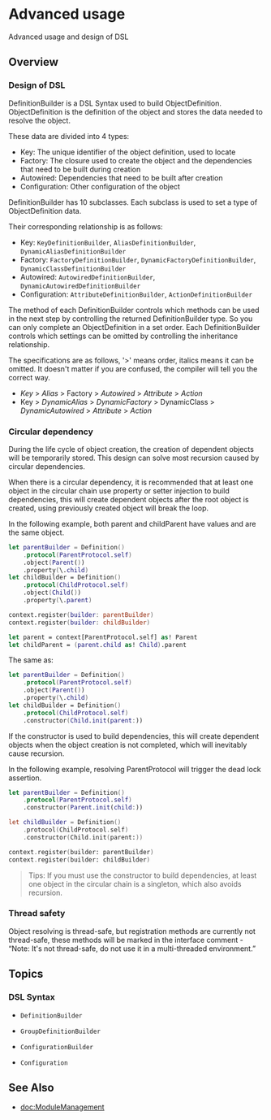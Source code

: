 # Advanced usage

Advanced usage and design of DSL

## Overview

### Design of DSL

DefinitionBuilder is a DSL Syntax used to build ObjectDefinition.
ObjectDefinition is the definition of the object and stores the data needed to resolve the object.

These data are divided into 4 types:
* Key: The unique identifier of the object definition, used to locate
* Factory: The closure used to create the object and the dependencies that need to be built during creation
* Autowired: Dependencies that need to be built after creation
* Configuration: Other configuration of the object

DefinitionBuilder has 10 subclasses. Each subclass is used to set a type of ObjectDefinition data.

Their corresponding relationship is as follows:
* Key: ``KeyDefinitionBuilder``, ``AliasDefinitionBuilder``, ``DynamicAliasDefinitionBuilder``
* Factory: ``FactoryDefinitionBuilder``, ``DynamicFactoryDefinitionBuilder``, ``DynamicClassDefinitionBuilder``
* Autowired: ``AutowiredDefinitionBuilder``, ``DynamicAutowiredDefinitionBuilder``
* Configuration: ``AttributeDefinitionBuilder``, ``ActionDefinitionBuilder``

The method of each DefinitionBuilder controls which methods can be used in the next step by controlling the returned DefinitionBuilder type. So you can only complete an ObjectDefinition in a set order. Each DefinitionBuilder controls which settings can be omitted by controlling the inheritance relationship.

The specifications are as follows, '>' means order, italics means it can be omitted. It doesn't matter if you are confused, the compiler will tell you the correct way.

* *Key* > *Alias* > Factory > *Autowired* > *Attribute* > *Action*
* Key > *DynamicAlias* > *DynamicFactory* > DynamicClass  > *DynamicAutowired* > *Attribute* > *Action*

### Circular dependency

During the life cycle of object creation, the creation of dependent objects will be temporarily stored. This design can solve most recursion caused by circular dependencies.

When there is a circular dependency, it is recommended that at least one object in the circular chain use property or setter injection to build dependencies, this will create dependent objects after the root object is created, using previously created object will break the loop.

In the following example, both parent and childParent have values and are the same object.

```swift
let parentBuilder = Definition()
    .protocol(ParentProtocol.self)
    .object(Parent())
    .property(\.child)
let childBuilder = Definition()
    .protocol(ChildProtocol.self)
    .object(Child())
    .property(\.parent)

context.register(builder: parentBuilder)
context.register(builder: childBuilder)

let parent = context[ParentProtocol.self] as! Parent
let childParent = (parent.child as! Child).parent
```
The same as:
```swift
let parentBuilder = Definition()
    .protocol(ParentProtocol.self)
    .object(Parent())
    .property(\.child)
let childBuilder = Definition()
    .protocol(ChildProtocol.self)
    .constructor(Child.init(parent:))
```

If the constructor is used to build dependencies, this will create dependent objects when the object creation is not completed, which will inevitably cause recursion.

In the following example, resolving ParentProtocol will trigger the dead lock assertion.

```swift
let parentBuilder = Definition()
    .protocol(ParentProtocol.self)
    .constructor(Parent.init(child:))

let childBuilder = Definition()
    .protocol(ChildProtocol.self)
    .constructor(Child.init(parent:))

context.register(builder: parentBuilder)
context.register(builder: childBuilder)
``` 

> Tips: If you must use the constructor to build dependencies, at least one object in the circular chain is a singleton, which also avoids recursion.

### Thread safety

Object resolving is thread-safe, but registration methods are currently not thread-safe, these methods will be marked in the interface comment - “Note: It's not thread-safe, do not use it in a multi-threaded environment.”

## Topics

### DSL Syntax

- ``DefinitionBuilder``

- ``GroupDefinitionBuilder``

- ``ConfigurationBuilder``

- ``Configuration``

## See Also

- <doc:ModuleManagement>
